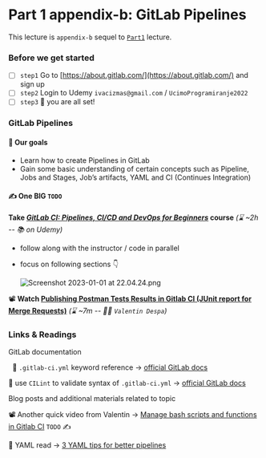 # Part 1 appendix-b: GitLab Pipelines

This lecture is `appendix-b` sequel to [`Part1`](./Part1.md) lecture.

### Before we get started

- [ ]  `step1` Go to [https://about.gitlab.com/](https://about.gitlab.com/) and sign up
- [ ]  `step2` Login to Udemy `ivacizmas@gmail.com` / `UcimoProgramiranje2022`
- [ ]  `step3` 🎉 you are all set!

### GitLab Pipelines

#### 🎯 Our goals

- Learn how to create Pipelines in GitLab
- Gain some basic understanding of certain concepts such as Pipeline, Jobs and Stages, Job’s artifacts, YAML and CI (Continues Integration)

#### ✍️ One BIG `TODO`

**Take [*GitLab CI: Pipelines, CI/CD and DevOps for Beginners*](https://www.udemy.com/course/gitlab-ci-pipelines-ci-cd-and-devops-for-beginners/) course** _(:hourglass: ~2h -- :books: on Udemy)_ 

- follow along with the instructor / code in parallel
- focus on following sections 👇
    
    ![Screenshot 2023-01-01 at 22.04.24.png](Part%201%20appendix-b%20GitLab%20Pipelines%203f2f6e64f8884c528631b9e6c878b3df/Screenshot_2023-01-01_at_22.04.24.png)

📽️ **Watch [Publishing Postman Tests Results in Gitlab CI (JUnit report for Merge Requests)](https://www.youtube.com/watch?v=NUjkA27odmI)** _(:hourglass: ~7m -- 👨‍🏫 `Valentin Despa`)_ 

### Links & Readings

GitLab documentation 

      📌 `.gitlab-ci.yml` keyword reference → [official GitLab docs](https://docs.gitlab.com/ee/ci/yaml/)

📌 use `CILint` to validate syntax of `.gitlab-ci.yml` → [official GitLab docs](https://docs.gitlab.com/ee/ci/lint.html) 

Blog posts and additional materials related to topic 

📽️ Another quick video from Valentin → [Manage bash scripts and functions in Gitlab CI](https://www.youtube.com/watch?v=8h4k95Ou9DE) `TODO` ✍️

📗 YAML read → [3 YAML tips for better pipelines](https://about.gitlab.com/blog/2020/10/01/three-yaml-tips-better-pipelines/)